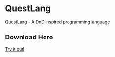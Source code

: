 # QuestLang
QuestLang - A DnD inspired programming language







































## Download Here
[Try it out!](https://www.youtube.com/watch?v=dQw4w9WgXcQ)

